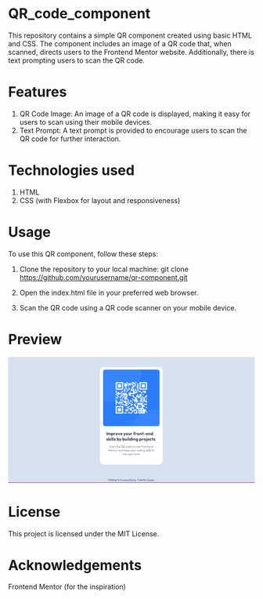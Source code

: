 # QR_code_component

This repository contains a simple QR component created using basic HTML and CSS. The component includes an image of a QR code that, when scanned, directs users to the Frontend Mentor website. Additionally, there is text prompting users to scan the QR code.

# Features 
1. QR Code Image: An image of a QR code is displayed, making it easy for users to scan using their mobile devices.
2. Text Prompt: A text prompt is provided to encourage users to scan the QR code for further interaction.

# Technologies used
1. HTML
2. CSS (with Flexbox for layout and responsiveness)

# Usage
To use this QR component, follow these steps:

1. Clone the repository to your local machine:
   git clone https://github.com/yourusername/qr-component.git
   
2. Open the index.html file in your preferred web browser.

3. Scan the QR code using a QR code scanner on your mobile device.

# Preview
![Preview](./images/preview.PNG)

# License
This project is licensed under the MIT License.

# Acknowledgements
Frontend Mentor (for the inspiration)
